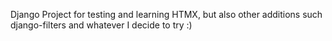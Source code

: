 Django Project for testing and learning HTMX, but also other additions such django-filters and whatever I decide to try :)
